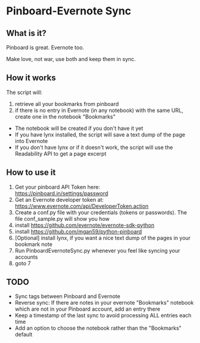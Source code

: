 # Pinboard-Evernote Sync

## What is it?

Pinboard is great. Evernote too. 

Make love, not war, use both and keep them in sync.

## How it works

The script will:

1. retrieve all your bookmarks from pinboard 
2. if there is no entry in Evernote (in any notebook) with the same URL, create one in the notebook "Bookmarks"
  * The notebook will be created if you don't have it yet
  * If you have lynx installed, the script will save a text dump of the page into Evernote
  * If you don't have lynx or if it doesn't work, the script will use the Readability API to get a page excerpt


## How to use it

1. Get your pinboard API Token here: https://pinboard.in/settings/password
2. Get an Evernote developer token at: https://www.evernote.com/api/DeveloperToken.action
3. Create a conf.py file with your credentials (tokens or passwords). The file conf_sample.py will show you how
4. install https://github.com/evernote/evernote-sdk-python
5. install https://github.com/mgan59/python-pinboard
6. [Optional] install lynx, if you want a nice text dump of the pages in your bookmark note
7. Run PinboardEvernoteSync.py whenever you feel like syncing your accounts
8. goto 7

## TODO

* Sync tags between Pinboard and Evernote
* Reverse sync: If there are notes in your evernote "Bookmarks" notebook which are not in your Pinboard account, add an entry there
* Keep a timestamp of the last sync to avoid processing ALL entries each time
* Add an option to choose the notebook rather than the "Bookmarks" default
